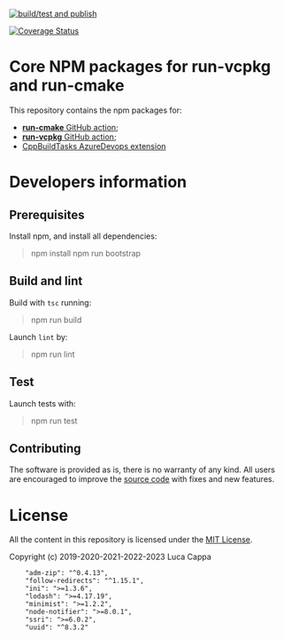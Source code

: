 [![build/test and publish](https://github.com/lukka/run-cmake-vcpkg-action-libs/actions/workflows/build-publish.yml/badge.svg)](https://github.com/lukka/run-cmake-vcpkg-action-libs/actions/workflows/build-publish.yml)


[![Coverage Status](https://coveralls.io/repos/github/lukka/run-cmake-vcpkg-action-libs/badge.svg?branch=main)](https://coveralls.io/github/lukka/run-cmake-vcpkg-action-libs?branch=main)
# Core NPM packages for run-vcpkg and run-cmake 

This repository contains the npm packages for:
  - [**run-cmake** GitHub action](https://github.com/marketplace/actions/run-cmake);
  - [**run-vcpkg** GitHub action](https://github.com/marketplace/actions/run-vcpkg);
  - [CppBuildTasks AzureDevops extension](https://marketplace.visualstudio.com/items?itemName=lucappa.cmake-ninja-vcpkg-tasks)

# Developers information

## Prerequisites

Install npm, and install all dependencies:
 
 > npm install
 > npm run bootstrap

## Build and lint
Build with `tsc` running:

 > npm run build

Launch `lint` by:

 > npm run lint

## Test

Launch tests with:

 > npm run test

## <a id='contributing'>Contributing</a>

The software is provided as is, there is no warranty of any kind. All users are encouraged to improve the [source code](https://github.com/lukka/run-cmake-vcpkg-action-libs) with fixes and new features.

# License
All the content in this repository is licensed under the [MIT License](LICENSE.txt).

Copyright (c) 2019-2020-2021-2022-2023 Luca Cappa



        "adm-zip": "^0.4.13",
        "follow-redirects": "^1.15.1",
        "ini": ">=1.3.6",
        "lodash": ">=4.17.19",
        "minimist": ">=1.2.2",
        "node-notifier": ">=8.0.1",
        "ssri": ">=6.0.2",
        "uuid": "^8.3.2"

